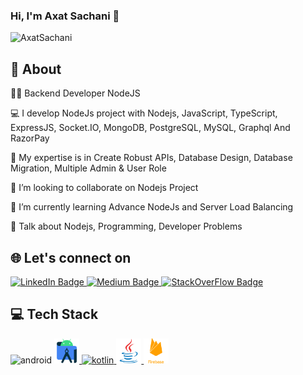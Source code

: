### Hi, I'm Axat Sachani 👋

<p align="left"> <img src="https://komarev.com/ghpvc/?username=AxatSachani&label=👀&color=blue&style=plastic" alt="AxatSachani" /> </p>

## 📰 About

👩‍💻 Backend Developer NodeJS

💻 I develop NodeJs project with Nodejs, JavaScript, TypeScript, ExpressJS, Socket.IO, MongoDB, PostgreSQL, MySQL, Graphql And RazorPay 

💪 My expertise is in Create Robust APIs, Database Design, Database Migration, Multiple Admin & User Role

🤝 I’m looking to collaborate on Nodejs Project  

📖 I’m currently learning Advance NodeJs and Server Load Balancing

💬 Talk about Nodejs, Programming, Developer Problems


## 🌐 Let's connect on
<div id="header" align="left">
  <div id="badges">
  <a href="https://www.linkedin.com/in/akshatsachani">
    <img src="https://img.shields.io/badge/LinkedIn-blue?style=for-the-badge&logo=linkedin&logoColor=white" alt="LinkedIn Badge"/>
  </a>
  <a href="https://medium.com/learn-to-earn">
    <img src="https://img.shields.io/badge/medium-%2312100E.svg?&style=for-the-badge&logo=medium&logoColor=white" alt="Medium Badge"/>
  </a>
  <a href="https://stackoverflow.com/users/19117077/axat-sachani">
    <img src="https://img.shields.io/badge/stackoverflow-%2312100E.svg?&style=for-the-badge&logo=stackoverflow&logoColor=red" alt="StackOverFlow Badge"/>
  </a>
  </div> 
</div>

## 💻 Tech Stack
<p align="left">
    <!--Android-->
    <img
            src="https://www.vectorlogo.zone/logos/android/android-ar21.svg"
            alt="android" /> 
    <a href="https://kotlinlang.org" target="_blank"> <img
            src="https://raw.githubusercontent.com/devicons/devicon/master/icons/androidstudio/androidstudio-original.svg" alt="kotlin" width="40" height="40"/>
    </a>  
    <!--Kotlin-->
    <a href="https://kotlinlang.org" target="_blank"> <img
            src="https://www.vectorlogo.zone/logos/kotlinlang/kotlinlang-icon.svg" alt="kotlin" width="40" height="40"/>
    </a>   
    <!--Java-->
    <a href="https://www.java.com" target="_blank"> <img
            src="https://raw.githubusercontent.com/devicons/devicon/master/icons/java/java-original.svg" alt="java"
            width="40" height="40"/> </a>
    <!--Android-->
    <a href="https://developer.android.com" target="_blank"> <img
            src="https://raw.githubusercontent.com/devicons/devicon/master/icons/firebase/firebase-plain-wordmark.svg"
            alt="android" width="40" height="40"/> </a>
</p>


<!-- 
![Kotlin](https://img.shields.io/badge/kotlin-%230095D5.svg?style=for-the-badge&logo=kotlin&logoColor=white)
![Java](https://img.shields.io/badge/java-%23ED8B00.svg?style=for-the-badge&logo=java&logoColor=white)
-->
